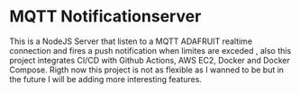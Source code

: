 # MQTT Notificationserver
This is a NodeJS Server that listen to a MQTT ADAFRUIT realtime connection and fires a push notification when limites are exceded , also this project integrates CI/CD with Github Actions, AWS EC2, Docker and Docker Compose. Rigth now this project is not as flexible as I wanned to be but in the future I will be adding more interesting features.
